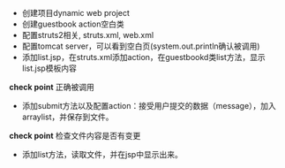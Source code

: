  * 创建项目dynamic web project
 * 创建guestbook action空白类
 * 配置struts2相关, struts.xml, web.xml
 * 配置tomcat server，可以看到空白页(system.out.println确认被调用)
 * 添加list.jsp，在struts.xml添加action，在guestbookd类list方法，显示list.jsp模板内容
 
 **check point** 正确被调用

 * 添加submit方法以及配置action：接受用户提交的数据（message），加入arraylist，并保存到文件。

 **check point** 检查文件内容是否有变更

 * 添加list方法，读取文件，并在jsp中显示出来。